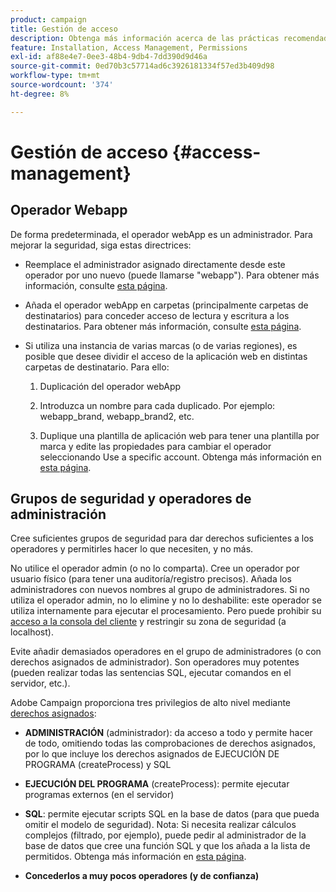 ```yaml
---
product: campaign
title: Gestión de acceso
description: Obtenga más información acerca de las prácticas recomendadas de administración de acceso
feature: Installation, Access Management, Permissions
exl-id: af88e4e7-0ee3-48b4-9db4-7dd390d9d46a
source-git-commit: 0ed70b3c57714ad6c3926181334f57ed3b409d98
workflow-type: tm+mt
source-wordcount: '374'
ht-degree: 8%

---
```


# Gestión de acceso {#access-management}



## Operador Webapp

De forma predeterminada, el operador webApp es un administrador. Para mejorar la seguridad, siga estas directrices:

* Reemplace el administrador asignado directamente desde este operador por uno nuevo (puede llamarse &quot;webapp&quot;). Para obtener más información, consulte [esta página](../../platform/using/access-management.md).

* Añada el operador webApp en carpetas (principalmente carpetas de destinatarios) para conceder acceso de lectura y escritura a los destinatarios. Para obtener más información, consulte [esta página](../../platform/using/access-management.md).

* Si utiliza una instancia de varias marcas (o de varias regiones), es posible que desee dividir el acceso de la aplicación web en distintas carpetas de destinatario. Para ello:

   1. Duplicación del operador webApp

   1. Introduzca un nombre para cada duplicado. Por ejemplo: webapp_brand, webapp_brand2, etc.

   1. Duplique una plantilla de aplicación web para tener una plantilla por marca y edite las propiedades para cambiar el operador seleccionando Use a specific account.  Obtenga más información en [esta página](../../web/using/defining-web-forms-properties.md).

## Grupos de seguridad y operadores de administración

Cree suficientes grupos de seguridad para dar derechos suficientes a los operadores y permitirles hacer lo que necesiten, y no más.

No utilice el operador admin (o no lo comparta). Cree un operador por usuario físico (para tener una auditoría/registro precisos). Añada los administradores con nuevos nombres al grupo de administradores. Si no utiliza el operador admin, no lo elimine y no lo deshabilite: este operador se utiliza internamente para ejecutar el procesamiento. Pero puede prohibir su [acceso a la consola del cliente](../../platform/using/access-management.md) y restringir su zona de seguridad (a localhost).

Evite añadir demasiados operadores en el grupo de administradores (o con derechos asignados de administrador). Son operadores muy potentes (pueden realizar todas las sentencias SQL, ejecutar comandos en el servidor, etc.).

Adobe Campaign proporciona tres privilegios de alto nivel mediante [derechos asignados](../../platform/using/access-management.md#named-rights):

* **ADMINISTRACIÓN** (administrador): da acceso a todo y permite hacer de todo, omitiendo todas las comprobaciones de derechos asignados, por lo que incluye los derechos asignados de EJECUCIÓN DE PROGRAMA (createProcess) y SQL

* **EJECUCIÓN DEL PROGRAMA** (createProcess): permite ejecutar programas externos (en el servidor)

* **SQL**: permite ejecutar scripts SQL en la base de datos (para que pueda omitir el modelo de seguridad). Nota: Si necesita realizar cálculos complejos (filtrado, por ejemplo), puede pedir al administrador de la base de datos que cree una función SQL y que los añada a la lista de permitidos. Obtenga más información en [esta página](../../installation/using/scripting-coding-guidelines.md).

* **Concederlos a muy pocos operadores (y de confianza)**
